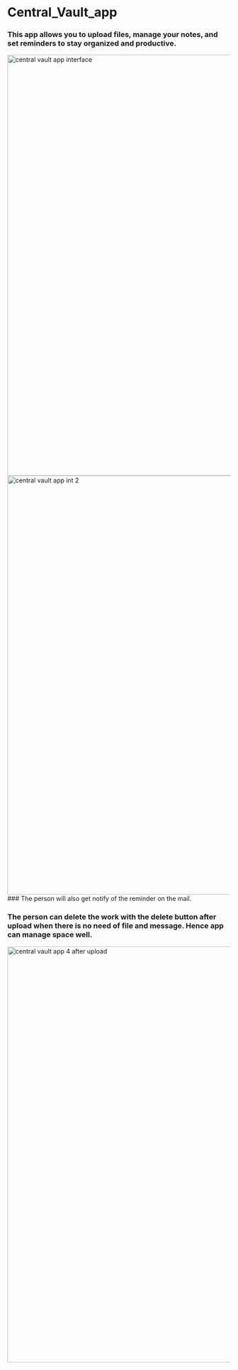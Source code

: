 # Central_Vault_app

### This app allows you to upload files, manage your notes, and set reminders to stay organized and productive.
<img width="949" alt="central vault app interface" src="https://github.com/user-attachments/assets/d283960d-6e70-4f9e-a213-5a6e9b486e77">
<img width="945" alt="central vault app int 2" src="https://github.com/user-attachments/assets/8497d0c3-5e7b-440f-92a0-880a14c8da3a">
### The person will also get notify of the reminder on the mail.

### The person can delete the work with the delete button after upload when there is no need of file and message. Hence app can manage space well.

<img width="938" alt="central vault app 4 after upload " src="https://github.com/user-attachments/assets/47bbec1a-434a-4481-9873-aec18edceda6">
